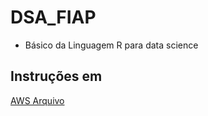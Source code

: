 # DSA_FIAP
* Básico da Linguagem R para data science 
## Instruções em 
<a href="https://github.com/hesauhugo/DSA_FIAP/blob/master/AWS.md">AWS Arquivo</a>
